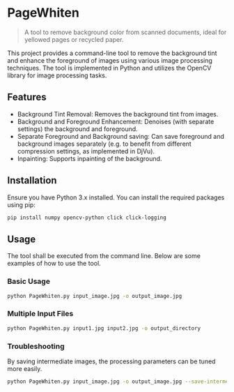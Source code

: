 # PageWhiten

> A tool to remove background color from scanned documents, ideal for yellowed pages or recycled paper.

This project provides a command-line tool to remove the background tint and enhance the foreground of images using various image processing techniques. The tool is implemented in Python and utilizes the OpenCV library for image processing tasks.

## Features

* Background Tint Removal: Removes the background tint from images.
* Background and Foreground Enhancement: Denoises (with separate settings) the background and foreground.
* Separate Foreground and Background saving: Can save foreground and background images separately (e.g. to benefit from different compression settings, as implemented in DjVu).
* Inpainting: Supports inpainting of the background.

## Installation

Ensure you have Python 3.x installed. You can install the required packages using pip:

```sh
pip install numpy opencv-python click click-logging
```

## Usage

The tool shall be executed from the command line. Below are some examples of how to use the tool.

### Basic Usage

```sh
python PageWhiten.py input_image.jpg -o output_image.jpg
```

### Multiple Input Files

```sh
python PageWhiten.py input1.jpg input2.jpg -o output_directory
```

### Troubleshooting

By saving intermediate images, the processing parameters can be tuned more easily.

```sh
python PageWhiten.py input_image.jpg -o output_image.jpg --save-intermediate
```